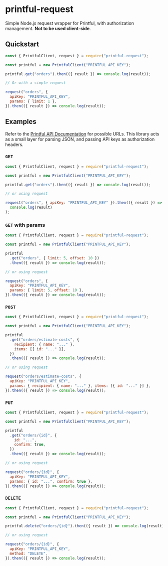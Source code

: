 # printful-request

Simple Node.js request wrapper for Printful, with authorization management. **Not to be used client-side**.

## Quickstart

```js
const { PrintfulClient, request } = require("printful-request");

const printful = new PrintfulClient("PRINTFUL_API_KEY");

printful.get("orders").then(({ result }) => console.log(result));

// Or with a simple request

request("orders", {
  apiKey: "PRINTFUL_API_KEY",
  params: { limit: 1 },
}).then(({ result }) => console.log(result));
```

## Examples

Refer to the [Printful API Documentation](https://www.printful.com/docs) for possible URLs. This library acts as a small layer for parsing JSON, and passing API keys as authorization headers.

### `GET`

```js
const { PrintfulClient, request } = require("printful-request");

const printful = new PrintfulClient("PRINTFUL_API_KEY");

printful.get("orders").then(({ result }) => console.log(result));

// or using request

request("orders", { apiKey: "PRINTFUL_API_KEY" }).then(({ result }) =>
  console.log(result)
);
```

### `GET` with params

```js
const { PrintfulClient, request } = require("printful-request");

const printful = new PrintfulClient("PRINTFUL_API_KEY");

printful
  .get("orders", { limit: 5, offset: 10 })
  .then(({ result }) => console.log(result));

// or using request

request("orders", {
  apiKey: "PRINTFUL_API_KEY",
  params: { limit: 5, offset: 10 },
}).then(({ result }) => console.log(result));
```

### `POST`

```js
const { PrintfulClient, request } = require("printful-request");

const printful = new PrintfulClient("PRINTFUL_API_KEY");

printful
  .get("orders/estimate-costs", {
    recipient: { name: "..." },
    items: [{ id: "..." }],
  })
  .then(({ result }) => console.log(result));

// or using request

request("orders/estimate-costs", {
  apiKey: "PRINTFUL_API_KEY",
  params: { recipient: { name: "..." }, items: [{ id: "..." }] },
}).then(({ result }) => console.log(result));
```

### `PUT`

```js
const { PrintfulClient, request } = require("printful-request");

const printful = new PrintfulClient("PRINTFUL_API_KEY");

printful
  .get("orders/{id}", {
    id: "...",
    confirm: true,
  })
  .then(({ result }) => console.log(result));

// or using request

request("orders/{id}", {
  apiKey: "PRINTFUL_API_KEY",
  params: { id: "...", confirm: true },
}).then(({ result }) => console.log(result));
```

### `DELETE`

```js
const { PrintfulClient, request } = require("printful-request");

const printful = new PrintfulClient("PRINTFUL_API_KEY");

printful.delete("orders/{id}").then(({ result }) => console.log(result));

// or using request

request("orders/{id}", {
  apiKey: "PRINTFUL_API_KEY",
  method: "DELETE",
}).then(({ result }) => console.log(result));
```

